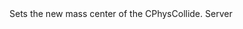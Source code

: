 <function name="CollideSetMassCenter" parent="physcollide" type="libraryfunc">
	<description>
		Sets the new mass center of the CPhysCollide.
		<added version="0.7"></added>
	</description>
	<realm>Server</realm>
	<args>
		<arg name="collide" type="CPhysCollide"></arg>
		<arg name="massCenter" type="Vector"></arg>
	</args>
	<rets>
	</rets>
</function>